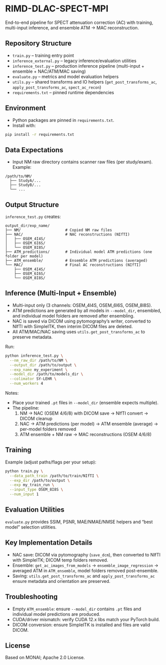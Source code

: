 # RIMD-DLAC-SPECT-MPI

End-to-end pipeline for SPECT attenuation correction (AC) with training, multi-input inference, and ensemble ATM → MAC reconstruction.

## Repository Structure
- `train.py` – training entry point
- `inference_external.py` – legacy inference/evaluation utilities
- `inference_test.py` – production inference pipeline (multi-input + ensemble + NAC/ATM/MAC saving)
- `evaluate.py` – metrics and model evaluation helpers
- `utils.py` – shared transforms and IO helpers (`get_post_transforms_ac`, `apply_post_transforms_ac`, `spect_ac_recon`)
- `requirements.txt` – pinned runtime dependencies

## Environment
- Python packages are pinned in `requirements.txt`.
- Install with:
```bash
pip install -r requirements.txt
```

## Data Expectations
- Input NM raw directory contains scanner raw files (per study/exam). Example:
```
/path/to/NM/
  ├── StudyA/...
  ├── StudyB/...
  └── ...
```

## Output Structure
`inference_test.py` creates:
```
output_dir/exp_name/
├── NM/                    # Copied NM raw files
├── NAC/                   # NAC reconstructions (NIfTI)
│   ├── OSEM_4I4S/
│   ├── OSEM_6I6S/
│   └── OSEM_8I8S/
├── ATM_predictions/       # Individual model ATM predictions (one folder per model)
├── ATM_ensemble/          # Ensemble ATM predictions (averaged)
└── MAC/                   # Final AC reconstructions (NIfTI)
    ├── OSEM_4I4S/
    ├── OSEM_6I6S/
    └── OSEM_8I8S/
```

## Inference (Multi-Input + Ensemble)
- Multi-input only (3 channels: OSEM_4I4S, OSEM_6I6S, OSEM_8I8S).
- ATM predictions are generated by all models in `--model_dir`, ensembled, and individual model folders are removed after ensembling.
- NAC is saved via DICOM using pytomography’s writer, converted to NIfTI with SimpleITK, then interim DICOM files are deleted.
- All ATM/MAC/NAC saving uses `utils.get_post_transforms_ac` to preserve metadata.

Run:
```bash
python inference_test.py \
  --nm_raw_dir /path/to/NM \
  --output_dir /path/to/output \
  --exp_name my_experiment \
  --model_dir /path/to/models_dir \
  --colimator SY-LEHR \
  --num_workers 4
```

Notes:
- Place your trained `.pt` files in `--model_dir` (ensemble expects multiple).
- The pipeline:
  1) NM → NAC (OSEM 4/6/8) with DICOM save → NIfTI convert → DICOM cleanup
  2) NAC → ATM predictions (per model) → ATM ensemble (average) → per-model folders removed
  3) ATM ensemble + NM raw → MAC reconstructions (OSEM 4/6/8)

## Training
Example (adjust paths/flags per your setup):
```bash
python train.py \
  --data_path_train /path/to/train/NIfTI \
  --exp_dir /path/to/output \
  --exp my_train_run \
  --input_type OSEM_8I8S \
  --num_input 1
```

## Evaluation Utilities
`evaluate.py` provides SSIM, PSNR, MAE/NMAE/NMSE helpers and “best model” selection utilities.

## Key Implementation Details
- NAC save: DICOM via pytomography (`save_dcm`), then converted to NIfTI with SimpleITK; DICOM temp folders removed.
- Ensemble: `get_ac_images_from_models` → `ensemble_image_regression` → averaged ATM in `ATM_ensemble`, model folders removed post-ensemble.
- Saving: `utils.get_post_transforms_ac` and `apply_post_transforms_ac` ensure metadata and orientation are preserved.

## Troubleshooting
- Empty `ATM_ensemble`: ensure `--model_dir` contains `.pt` files and individual model predictions are produced.
- CUDA/driver mismatch: verify CUDA 12.x libs match your PyTorch build.
- DICOM conversion: ensure SimpleITK is installed and files are valid DICOM.

## License
Based on MONAI; Apache 2.0 License.